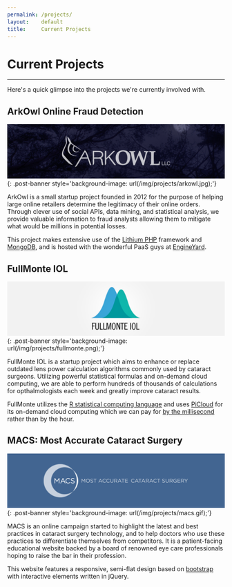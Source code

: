 ```yaml
---
permalink: /projects/
layout:    default
title:     Current Projects
---
```


# Current Projects
------------------

Here's a quick glimpse into the projects we're currently involved with.

## ArkOwl Online Fraud Detection

[![ArkOwl Logo](/img/projects/arkowl.jpg)](http://www.arkowl.com/){: .post-banner style='background-image: url(/img/projects/arkowl.jpg);'}

ArkOwl is a small startup project founded in 2012 for the purpose of helping large online retailers determine the legitimacy of their online orders. Through clever use of social APIs, data mining, and statistical analysis, we provide valuable information to fraud analysts allowing them to mitigate what would be millions in potential losses.

This project makes extensive use of the [Lithium PHP](http://lithify.me/) framework and [MongoDB](http://www.mongodb.org/), and is hosted with the wonderful PaaS guys at [EngineYard](http://engineyard.com/).


## FullMonte IOL

[![FullMonte Logo](/img/projects/fullmonte.png)](http://fullmonteiol.com/){: .post-banner style='background-image: url(/img/projects/fullmonte.png);'}

FullMonte IOL is a startup project which aims to enhance or replace outdated lens power calculation algorithms commonly used by cataract surgeons. Utilizing powerful statistical formulas and on-demand cloud computing, we are able to perform hundreds of thousands of calculations for opthalmologists each week and greatly improve cataract results.

FullMonte utilizes the [R statistical computing language](http://www.r-project.org/) and uses [PiCloud](http://www.picloud.com/) for its on-demand cloud computing which we can pay for [by the millisecond](http://www.picloud.com/pricing/) rather than by the hour.


## MACS: Most Accurate Cataract Surgery

[![MACS Logo](/img/projects/macs.gif)](http://macshd.com/){: .post-banner style='background-image: url(/img/projects/macs.gif);'}

MACS is an online campaign started to highlight the latest and best practices in cataract surgery technology, and to help doctors who use these practices to differentiate themselves from competitors. It is a patient-facing educational website backed by a board of renowned eye care professionals hoping to raise the bar in their profession.

This website features a responsive, semi-flat design based on [bootstrap](http://getbootstrap.com) with interactive elements written in jQuery.